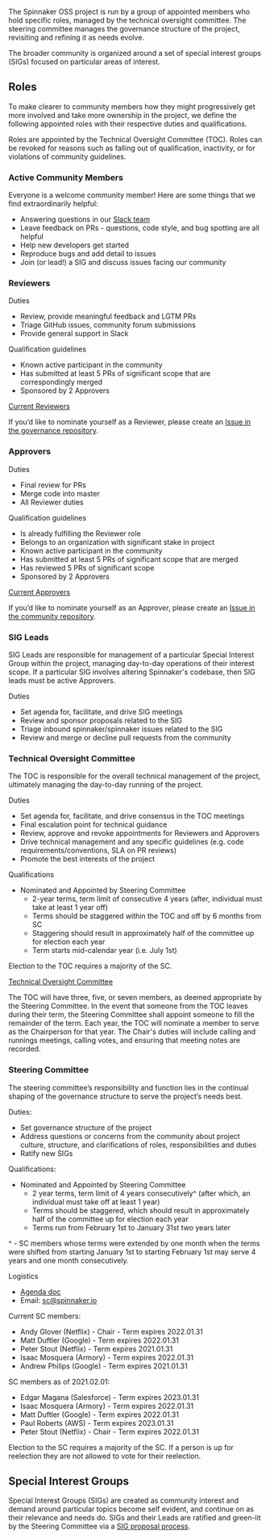 The Spinnaker OSS project is run by a group of appointed members who hold specific roles, managed by the technical oversight committee. The steering committee manages the governance structure of the project, revisiting and refining it as needs evolve.

The broader community is organized around a set of special interest groups (SIGs) focused on particular areas of interest.

## Roles

To make clearer to community members how they might progressively get more involved and take more ownership in the project, we define the following appointed roles with their respective duties and qualifications.

Roles are appointed by the Technical Oversight Committee (TOC). Roles can be revoked for reasons such as falling out of qualification, inactivity, or for violations of community guidelines.

### Active Community Members

Everyone is a welcome community member! Here are some things that we find extraordinarily helpful:

* Answering questions in our [Slack team](https://spinnakerteam.slack.com/)
* Leave feedback on PRs - questions, code style, and bug spotting are all helpful
* Help new developers get started
* Reproduce bugs and add detail to issues
* Join (or lead!) a SIG and discuss issues facing our community

### Reviewers

Duties

* Review, provide meaningful feedback and LGTM PRs
* Triage GitHub issues, community forum submissions
* Provide general support in Slack

Qualification guidelines

* Known active participant in the community
* Has submitted at least 5 PRs of significant scope that are correspondingly merged
* Sponsored by 2 Approvers

[Current Reviewers](https://github.com/spinnaker/governance/blob/master/membership.yml)

If you’d like to nominate yourself as a Reviewer, please create an [Issue in the governance repository](https://github.com/spinnaker/governance/issues). 

### Approvers

Duties

* Final review for PRs
* Merge code into master
* All Reviewer duties

Qualification guidelines

* Is already fulfilling the Reviewer role
* Belongs to an organization with significant stake in project
* Known active participant in the community
* Has submitted at least 5 PRs of significant scope that are merged
* Has reviewed 5 PRs of significant scope
* Sponsored by 2 Approvers

[Current Approvers](https://github.com/spinnaker/community/blob/master/membership.yml)

If you’d like to nominate yourself as an Approver, please create an [Issue in the community repository](https://github.com/spinnaker/community/issues). 

### SIG Leads

SIG Leads are responsible for management of a particular Special Interest Group within the project, managing day-to-day operations of their interest scope. If a particular SIG involves altering Spinnaker's codebase, then SIG leads must be active Approvers. 

Duties

* Set agenda for, facilitate, and drive SIG meetings
* Review and sponsor proposals related to the SIG
* Triage inbound spinnaker/spinnaker issues related to the SIG
* Review and merge or decline pull requests from the community


### Technical Oversight Committee

The TOC is responsible for the overall technical management of the project, ultimately managing the day-to-day running of the project.

Duties

* Set agenda for, facilitate, and drive consensus in the TOC meetings
* Final escalation point for technical guidance
* Review, approve and revoke appointments for Reviewers and Approvers
* Drive technical management and any specific guidelines (e.g. code requirements/conventions, SLA on PR reviews)
* Promote the best interests of the project

Qualifications

* Nominated and Appointed by Steering Committee
  * 2-year terms, term limit of consecutive 4 years (after, individual must take at least 1 year off)
  * Terms should be staggered within the TOC and off by 6 months from SC 
  * Staggering should result in approximately half of the committee up for election each year
  * Term starts mid-calendar year (i.e. July 1st) 
  
Election to the TOC requires a majority of the SC. 

[Technical Oversight Committee](committee-technical-oversight/README.md)

The TOC will have three, five, or seven members, as deemed appropriate by the Steering Committee. In the event that someone from the TOC leaves during their term, the Steering Committee shall appoint someone to fill the remainder of the term. Each year, the TOC will nominate a member to serve as the Chairperson for that year. The Chair's duties will include calling and runnings meetings, calling votes, and ensuring that meeting notes are recorded. 

### Steering Committee

The steering committee’s responsibility and function lies in the continual shaping of the governance structure to serve the project’s needs best.

Duties:

* Set governance structure of the project
* Address questions or concerns from the community about project culture, structure, and clarifications of roles, responsibilities and duties
* Ratify new SIGs

Qualifications:

* Nominated and Appointed by Steering Committee
  * 2 year terms, term limit of 4 years consecutively^ (after which, an individual must take off at least 1 year)
  * Terms should be staggered, which should result in approximately half of the committee up for election each year
  * Terms run from February 1st to January 31st two years later

^ - SC members whose terms were extended by one month when the terms were shifted from starting January 1st to starting February 1st may serve 4 years and one month consecutively.

Logistics

* [Agenda doc](https://docs.google.com/document/d/1HMdwvBPM4uRFqoeAd7eEkVWIC8dQP40zFavOE5Kq-Eg/edit)
* Email: [sc@spinnaker.io](mailto:sc@spinnaker.io)

Current SC members:

* Andy Glover (Netflix) - Chair - Term expires 2022.01.31
* Matt Duftler (Google) - Term expires 2022.01.31
* Peter Stout (Netflix) - Term expires 2021.01.31
* Isaac Mosquera (Armory) - Term expires 2022.01.31
* Andrew Philips (Google) - Term expires 2021.01.31

SC members as of 2021.02.01:

* Edgar Magana (Salesforce) - Term expires 2023.01.31
* Isaac Mosquera (Armory) - Term expires 2022.01.31
* Matt Duftler (Google) - Term expires 2022.01.31
* Paul Roberts (AWS) - Term expires 2023.01.31
* Peter Stout (Netflix) - Chair - Term expires 2022.01.31

Election to the SC requires a majority of the SC. If a person is up for reelection they are not allowed to vote for their reelection. 

## Special Interest Groups

Special Interest Groups (SIGs) are created as community interest and demand around particular topics become self evident, and continue on as their relevance and needs do. SIGs and their Leads are ratified and green-lit by the Steering Committee via a [SIG proposal process](sig-lifecycle.md). 

